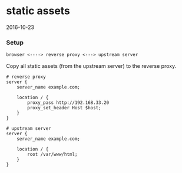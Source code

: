 static assets
=============================
2016-10-23



### Setup

```txt
browser <----> reverse proxy <---> upstream server
```


Copy all static assets (from the upstream server) to the reverse proxy.



```nginx
# reverse proxy
server {
	server_name example.com;

	location / {
		proxy_pass http://192.168.33.20
		proxy_set_header Host $host;
	}
}

# upstream server
server {
	server_name example.com;

	location / {
		root /var/www/html;
	}
}
```

























